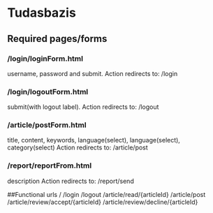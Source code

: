 # Tudasbazis


## Required pages/forms

### /login/loginForm.html
username, password and submit.
Action redirects to: /login

### /login/logoutForm.html
submit(with logout label).
Action redirects to: /logout

### /article/postForm.html
title, content, keywords, language(select), language(select), category(select)
Action redirects to: /article/post

### /report/reportFrom.html
description
Action redirects to: /report/send

##Functional urls
/
/login
/logout
/article/read/{articleId}
/article/post
/article/review/accept/{articleId}
/article/review/decline/{articleId}
